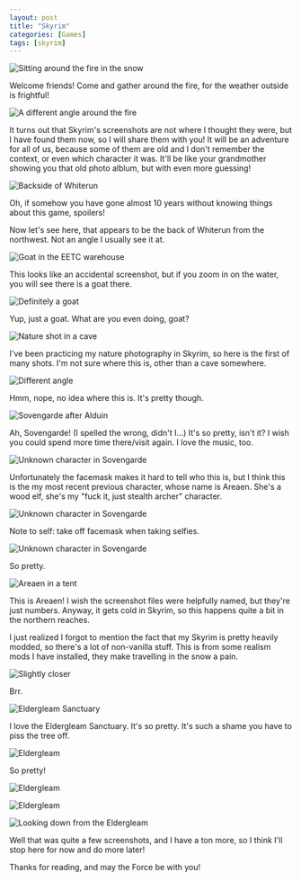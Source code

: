 ```yaml
---
layout: post
title: "Skyrim"
categories: [Games]
tags: [skyrim]
---
```


![Sitting around the fire in the snow](/static/assets/img/screenshots/skyrim/20180205001823_1.jpg)

Welcome friends! Come and gather around the fire, for the weather outside is
frightful!

![A different angle around the fire](/static/assets/img/screenshots/skyrim/20180205001857_1.jpg)

It turns out that Skyrim's screenshots are not where I thought they were, but I
have found them now, so I will share them with you! It will be an adventure for
all of us, because some of them are old and I don't remember the context, or
even which character it was. It'll be like your grandmother showing you that old
photo alblum, but with even more guessing!

![Backside of Whiterun](/static/assets/img/screenshots/skyrim/20180206223325_1.jpg)

Oh, if somehow you have gone almost 10 years without knowing things about this
game, spoilers!

Now let's see here, that appears to be the back of Whiterun from the northwest.
Not an angle I usually see it at.

![Goat in the EETC warehouse](/static/assets/img/screenshots/skyrim/20180804140452_1.jpg)

This looks like an accidental screenshot, but if you zoom in on the water, you
will see there is a goat there. 

![Definitely a goat](/static/assets/img/screenshots/skyrim/20180804140456_1.jpg)

Yup, just a goat. What are you even doing, goat?

![Nature shot in a cave](/static/assets/img/screenshots/skyrim/20190322140007_1.jpg)

I've been practicing my nature photography in Skyrim, so here is the first of
many shots. I'm not sure where this is, other than a cave somewhere.

![Different angle](/static/assets/img/screenshots/skyrim/20190322140017_1.jpg)

Hmm, nope, no idea where this is. It's pretty though.

![Sovengarde after Alduin](/static/assets/img/screenshots/skyrim/20190402170538_1.jpg)

Ah, Sovengarde! (I spelled the wrong, didn't I...) It's so pretty, isn't it? I
wish you could spend more time there/visit again. I love the music, too.

![Unknown character in Sovengarde](/static/assets/img/screenshots/skyrim/20190402170600_1.jpg)

Unfortunately the facemask makes it hard to tell who this is, but I think this
is the my most recent previous character, whose name is Areaen. She's a wood
elf, she's my "fuck it, just stealth archer" character.

![Unknown character in Sovengarde](/static/assets/img/screenshots/skyrim/20190402170618_1.jpg)

Note to self: take off facemask when taking selfies.

![Unknown character in Sovengarde](/static/assets/img/screenshots/skyrim/20190402170627_1.jpg)

So pretty.

![Areaen in a tent](/static/assets/img/screenshots/skyrim/20190402171924_1.jpg)

This is Areaen! I wish the screenshot files were helpfully named, but they're
just numbers. Anyway, it gets cold in Skyrim, so this happens quite a bit in the
northern reaches.

I just realized I forgot to mention the fact that my Skyrim is pretty heavily
modded, so there's a lot of non-vanilla stuff. This is from some realism mods I
have installed, they make travelling in the snow a pain.

![Slightly closer](/static/assets/img/screenshots/skyrim/20190402171931_1.jpg)

Brr.


![Eldergleam Sanctuary](/static/assets/img/screenshots/skyrim/20190403195412_1.jpg)

I love the Eldergleam Sanctuary. It's so pretty. It's such a shame you have to
piss the tree off.

![Eldergleam](/static/assets/img/screenshots/skyrim/20190403195523_1.jpg)

So pretty!

![Eldergleam](/static/assets/img/screenshots/skyrim/20190403195556_1.jpg)

![Eldergleam](/static/assets/img/screenshots/skyrim/20190403195606_1.jpg)

![Looking down from the Eldergleam](/static/assets/img/screenshots/skyrim/20190403195705_1.jpg)

Well that was quite a few screenshots, and I have a ton more, so I think I'll
stop here for now and do more later!

Thanks for reading, and may the Force be with you!

